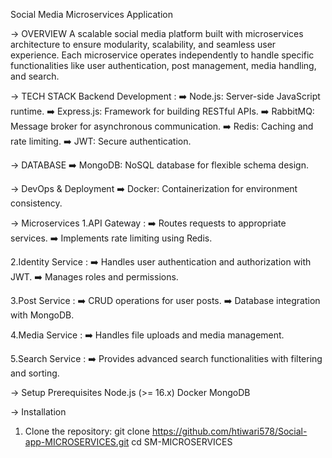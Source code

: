 
Social Media Microservices Application

-> OVERVIEW
A scalable social media platform built with microservices architecture to ensure modularity, 
scalability, and seamless user experience. Each microservice operates independently to handle specific 
functionalities like user authentication, post management, media handling, and search.


-> TECH STACK
Backend Development : 
➡️ Node.js: Server-side JavaScript runtime.
➡️ Express.js: Framework for building RESTful APIs.
➡️ RabbitMQ: Message broker for asynchronous communication.
➡️ Redis: Caching and rate limiting.
➡️ JWT: Secure authentication.

-> DATABASE
➡️ MongoDB: NoSQL database for flexible schema design.

-> DevOps & Deployment
➡️ Docker: Containerization for environment consistency.

-> Microservices
1.API Gateway : 
➡️ Routes requests to appropriate services.
➡️ Implements rate limiting using Redis.

2.Identity Service : 
➡️ Handles user authentication and authorization with JWT.
➡️ Manages roles and permissions.

3.Post Service :
➡️ CRUD operations for user posts.
➡️ Database integration with MongoDB.

4.Media Service :
➡️ Handles file uploads and media management.

5.Search Service :
➡️ Provides advanced search functionalities with filtering and sorting.

-> Setup
Prerequisites
Node.js (>= 16.x)
Docker
MongoDB

-> Installation
1. Clone the repository:
   git clone https://github.com/htiwari578/Social-app-MICROSERVICES.git
   cd SM-MICROSERVICES

